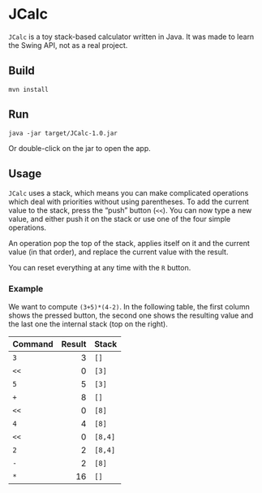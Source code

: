 # JCalc

`JCalc` is a toy stack-based calculator written in Java. It was made to learn
the Swing API, not as a real project.

## Build

    mvn install

## Run

    java -jar target/JCalc-1.0.jar

Or double-click on the jar to open the app.

## Usage

`JCalc` uses a stack, which means you can make complicated operations which
deal with priorities without using parentheses. To add the current value to the
stack, press the “push” button (`<<`). You can now type a new value, and either
push it on the stack or use one of the four simple operations.

An operation pop the top of the stack, applies itself on it and the current
value (in that order), and replace the current value with the result.

You can reset everything at any time with the `R` button.

### Example

We want to compute `(3+5)*(4-2)`. In the following table, the first column shows
the pressed button, the second one shows the resulting value and the last one
the internal stack (top on the right).

| Command | Result | Stack   |
|---------|-------:|:--------|
| `3`     |      3 | `[]`    |
| `<<`    |      0 | `[3]`   |
| `5`     |      5 | `[3]`   |
| `+`     |      8 | `[]`    |
| `<<`    |      0 | `[8]`   |
| `4`     |      4 | `[8]`   |
| `<<`    |      0 | `[8,4]` |
| `2`     |      2 | `[8,4]` |
| `-`     |      2 | `[8]`   |
| `*`     |     16 | `[]`    |


